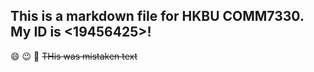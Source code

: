 ## This is a markdown file for HKBU COMM7330. My ID is <19456425>!
:smile: 
:wink:
:thinking:
~~THis was mistaken text~~
